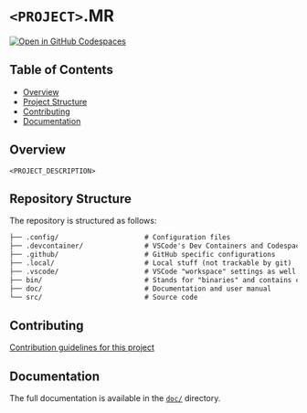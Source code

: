 # `<PROJECT>`.MR

[![Open in GitHub Codespaces](https://github.com/codespaces/badge.svg)](https://codespaces.new/`<GITHUB_ORGANIZATION>`/`<GITHUB_REPOSITORY>`)

## Table of Contents

- [Overview](#overview)
- [Project Structure](#project-structure)
- [Contributing](#contributing)
- [Documentation](#documentation)

## Overview
`<PROJECT_DESCRIPTION>`

## Repository Structure

The repository is structured as follows:

```txt
├── .config/                     # Configuration files
├── .devcontainer/               # VSCode's Dev Containers and Codespaces configuration
├── .github/                     # GitHub specific configurations
├── .local/                      # Local stuff (not trackable by git)
├── .vscode/                     # VSCode "workspace" settings as well as debugging and task configurations
├── bin/                         # Stands for "binaries" and contains certain fundamental utilities
├── doc/                         # Documentation and user manual
└── src/                         # Source code
```

## Contributing

[Contribution guidelines for this project](.github/CONTRIBUTING.md)

## Documentation

The full documentation is available in the [`doc/`](doc/) directory.
